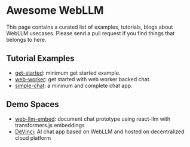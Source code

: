 # Awesome WebLLM

This page contains a curated list of examples, tutorials, blogs about WebLLM usecases.
Please send a pull request if you find things that belongs to here.

## Tutorial Examples

- [get-started](get-started): minimum get started example.
- [web-worker](web-worker): get started with web worker backed chat.
- [simple-chat](simple-chat): a mininum and complete chat app.

## Demo Spaces

- [web-llm-embed](https://huggingface.co/spaces/matthoffner/web-llm-embed): document chat prototype using react-llm with transformers.js embeddings 
- [DeVinci](https://x6occ-biaaa-aaaai-acqzq-cai.icp0.io/): AI chat app based on WebLLM and hosted on decentralized cloud platform